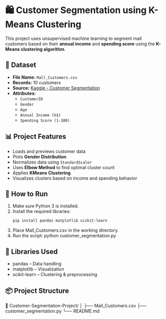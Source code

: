 # 🛍️ Customer Segmentation using K-Means Clustering

This project uses unsupervised machine learning to segment mall customers based on their **annual income** and **spending score** using the **K-Means clustering algorithm**.

## 📁 Dataset

- **File Name:** `Mall_Customers.csv`
- **Records:** 10 customers
- **Source:** [Kaggle - Customer Segmentation](https://www.kaggle.com/datasets/vjchoudhary7/customer-segmentation)
- **Attributes:**
  - `CustomerID`
  - `Gender`
  - `Age`
  - `Annual Income (k$)`
  - `Spending Score (1-100)`

## 📊 Project Features

- Loads and previews customer data
- Plots **Gender Distribution**
- Normalizes data using `StandardScaler`
- Uses **Elbow Method** to find optimal cluster count
- Applies **KMeans Clustering**
- Visualizes clusters based on income and spending behavior

## 📌 How to Run

1. Make sure Python 3 is installed.
2. Install the required libraries:
   ```bash
   pip install pandas matplotlib scikit-learn
3. Place Mall_Customers.csv in the working directory.
4. Run the script:
python customer_segmentation.py

## 🧠 Libraries Used

- pandas – Data handling
- matplotlib – Visualization
- scikit-learn – Clustering & preprocessing

## 📦 Project Structure

📁 Customer-Segmentation-Project/
│
├── Mall_Customers.csv
├── customer_segmentation.py
└── README.md


